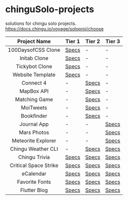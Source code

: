 # chinguSolo-projects
solutions for chingu solo projects. https://docs.chingu.io/voyage/soloproj/choose



|          Project Name        	|     Tier 1    	|     Tier 2    	|     Tier 3    	|
|:----------------------------:	|---------------	|---------------	|---------------	|
|     100DaysofCSS Clone       	|     [Specs](https://github.com/chingu-voyages/soloproject-tier1-100dayscss)     	|     -         	|     -         	|
|     Initab Clone             	|     [Specs](https://github.com/chingu-voyages/soloproject-tier1-initab-clone)     	|     -         	|     -         	|
|     Tickybot Clone           	|     [Specs](https://github.com/chingu-voyages/voyage-prework-tier1-tickybot-clone)     	|     -         	|     -         	|
|     Website Template         	|     [Specs](https://github.com/chingu-voyages/voyage-prework-tier1-website-template)     	|     -         	|     -         	|
|     Connect 4                	|     -         	|     [Specs](https://github.com/chingu-voyages/soloproject-tier2-connect4-game)     	|     -         	|
|     MapBox API               	|     -         	|     [Specs](https://github.com/chingu-voyages/voyage-prework-tier2-mapbox-api)     	|     -         	|
|     Matching Game            	|     -         	|     [Specs](https://github.com/chingu-voyages/voyage-prework-tier2-matching-game)     	|     -         	|
|     MoiTweets                	|     -         	|     [Specs](https://github.com/chingu-voyages/soloproject-tier2-moitweets)     	|     -         	|
|     Bookfinder               	|     -         	|     [Specs](https://github.com/chingu-voyages/voyage-prework-tier3-bookfinder)     	|     -         	|
|     Journal App              	|     -         	|     -         	|     [Specs](https://github.com/chingu-voyages/voyage-prework-tier3-journal-app)     	|
|     Mars Photos              	|     -         	|     -         	|     [Specs](https://github.com/chingu-voyages/soloproject-tier3-mars-photos)     	|
|     Meteorite Explorer       	|     -         	|     -         	|     [Specs](https://github.com/chingu-voyages/soloproject-tier3-meteorite-explorer)     	|
|     Chingu Weather CLI       	|     -         	|     [Specs](https://github.com/chingu-voyages/soloproject-tier2-chinguweather)     	|     [Specs](https://github.com/chingu-voyages/soloproject-tier3-chinguweather)     	|
|     Chingu Trivia            	|     [Specs](https://github.com/chingu-voyages/soloproject-tier1-chingu-trivia)     	|     [Specs](https://github.com/chingu-voyages/soloproject-tier2-chingu-trivia)     	|     [Specs](https://github.com/chingu-voyages/soloproject-tier3-chingu-trivia)     	|
|     Critical Space Strike    	|     [Specs](https://github.com/chingu-voyages/soloproject-tier1-criticalspacestrike)     	|     [Specs](https://github.com/chingu-voyages/soloproject-tier2-criticalspacestrike)     	|     [Specs](https://github.com/chingu-voyages/soloproject-tier3-criticalspacestrike)     	|
|     eCalendar                	|     [Specs](https://github.com/chingu-voyages/soloproject-tier1-ecalendar)     	|     [Specs](https://github.com/chingu-voyages/soloproject-tier2-ecalendar)     	|     [Specs](https://github.com/chingu-voyages/soloproject-tier3-ecalendar)     	|
|     Favorite Fonts           	|     [Specs](https://github.com/chingu-voyages/voyage-prework-tier1-favfonts)     	|     [Specs](https://github.com/chingu-voyages/voyage-prework-tier2-favfonts)     	|     [Specs](https://github.com/chingu-voyages/voyage-prework-tier3-favfonts)     	|
|     Flutter Blog             	|     [Specs](https://github.com/chingu-voyages/soloproject-tier1-flutter-blogui)     	|     [Specs](https://github.com/chingu-voyages/soloproject-tier2-flutter-newsAPI)     	|     [Specs](https://github.com/chingu-voyages/soloproject-tier3-flutter-blogapp)     	|
